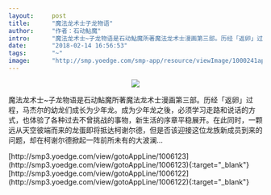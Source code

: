 ```yaml
---
layout:     post
title:      "魔法龙术士子龙物语"
author:     "作者：石动鮎魔"
intro:      "魔法龙术士~子龙物语是石动鮎魔所著魔法龙术士漫画第三部。历经「返卵」过程，马杰尔的幼龙们成长为少年龙。成为少年龙之後，必须学习走路和说话的方式，也体验了各种过去不曾挑战的事物，新生活的序章平稳展开。在此同时，一颗远从天空彼端而来的龙蛋即将抵达柯谢尔德，但是否该迎接这位龙族新成员到来的问题，却在柯谢尔德掀起一阵前所未有的大波澜…"
date:       "2018-02-14 16:56:53"
tags:       "~"
image:      "http://smp.yoedge.com/smp-app/resource/viewImage/1000241appline.png"
---
```

<div style="text-align: center">
<p><img src="http://smp.yoedge.com/smp-app/resource/viewImage/1000241appline.png"/></p>
</div>
<p class="post-meta">
<span>魔法龙术士~子龙物语是石动鮎魔所著魔法龙术士漫画第三部。历经「返卵」过程，马杰尔的幼龙们成长为少年龙。成为少年龙之後，必须学习走路和说话的方式，也体验了各种过去不曾挑战的事物，新生活的序章平稳展开。在此同时，一颗远从天空彼端而来的龙蛋即将抵达柯谢尔德，但是否该迎接这位龙族新成员到来的问题，却在柯谢尔德掀起一阵前所未有的大波澜…</span>
</p>
[http://smp3.yoedge.com/view/gotoAppLine/1006123](http://smp3.yoedge.com/view/gotoAppLine/1006123){:target="_blank"}
[http://smp3.yoedge.com/view/gotoAppLine/1006122](http://smp3.yoedge.com/view/gotoAppLine/1006122){:target="_blank"}


